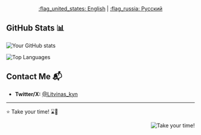 <!-- Language Switch -->

<p align="center">
  <a href="#en">:flag_united_states: English</a> | 
  <a href="#ru">:flag_russia: Русский</a>
</p>

<!-- English Version -->

<div id="en">

## GitHub Stats 📊

![Your GitHub stats](https://github-readme-stats.vercel.app/api?username=LitvinasGH&show_icons=true&theme=dark&icon_color=FF0000&ring_color=FF0000)

![Top Languages](https://github-readme-stats.vercel.app/api/top-langs/?username=litvinasGH&layout=compact&theme=dark&hide_title=true)

## Contact Me 📬

- **Twitter/X:** [@Litvinas_kyn](https://twitter.com/Litvinas_kyn)

---

⭐️ Take your time! ⌛️🎩

</div>

<!-- Russian Version (Hidden by Default) -->

<div id="ru" style="display: none;">

## Статистика GitHub 📊

![Ваша статистика GitHub](https://github-readme-stats.vercel.app/api?username=LitvinasGH&show_icons=true&theme=dark&locale=ru&icon_color=FF0000&ring_color=FF0000)

![Топ языков](https://github-readme-stats.vercel.app/api/top-langs/?username=litvinasGH&layout=compact&theme=dark&locale=ru&hide_title=true)

## Контакты 📬

- **Twitter/X:** [@Litvinas_kyn](https://twitter.com/Litvinas_kyn)

---

⭐️ Всему своё время! ⌛️🎩

</div>
<p align="right">
<img src = "gif/takeyourtime.gif" alt = "Take your time!">
</p>





<style> 
/* Language Switch Logic */ 
    div:target { display: block !important; } 
    div:target ~ div:not(:target) { display: none; }
</style>
